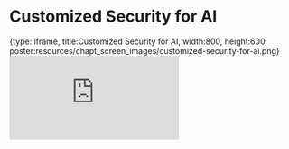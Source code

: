 # Customized Security for AI
 
{type: iframe, title:Customized Security for AI, width:800, height:600, poster:resources/chapt_screen_images/customized-security-for-ai.png}
![](https://hutchdatascience.org/AI_for_Decision_Makers/no_toc/customized-security-for-ai.html)
 

 
